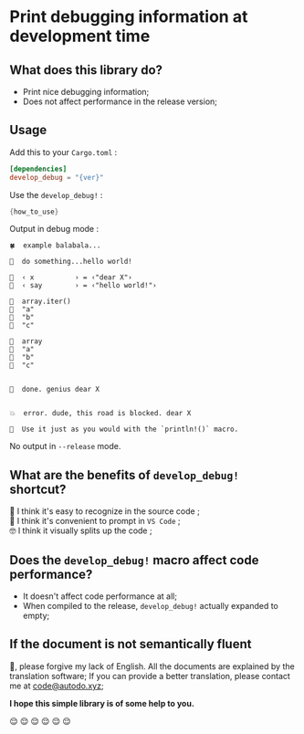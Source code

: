 # Print debugging information at development time

## What does this library do?

* Print nice debugging information;
* Does not affect performance in the release version;

## **Usage**

Add this to your `Cargo.toml` :

``` toml
[dependencies]
develop_debug = "{ver}"
```

Use the `develop_debug!` :

``` rust
{how_to_use}
```

Output in debug mode :

``` output
🍀  example balabala...

🦀  do something...hello world!

🔹  ‹ x          › = ‹"dear X"›
🔹  ‹ say        › = ‹"hello world!"›

🔶  array.iter()
🔸  "a"
🔸  "b"
🔸  "c"

🔶  array
🔸  "a"
🔸  "b"
🔸  "c"


🌱  done. genius dear X


💥  error. dude, this road is blocked. dear X

🐰  Use it just as you would with the `println!()` macro.
```

No output in `--release` mode.

## **What are the benefits of `develop_debug!` shortcut?**

😬 I think it's easy to recognize in the source code ;  
🤤 I think it's convenient to prompt in `VS Code` ;  
🤓 I think it visually splits up the code ;  

## **Does the `develop_debug!` macro affect code performance?**

* It doesn't affect code performance at all;
* When compiled to the release, `develop_debug!` actually expanded to empty;

## If the document is not semantically fluent

🥺, please forgive my lack of English.
All the documents are explained by the translation software;
If you can provide a better translation, please contact me at [code@autodo.xyz](mailto:code@autodo.xyz);

**I hope this simple library is of some help to you.**

😌 😌 😌 😌 😌 😌  
